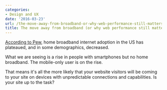 ```yaml
---
categories:
- Design and UX
date: '2016-03-23'
url: /the-move-away-from-broadband-or-why-web-performance-still-matters/
title: The move away from broadband (or why web performance still matters)
---
```


[According to Pew](http://www.pewinternet.org/2015/12/21/home-broadband-2015/), home broadband internet adoption in the US has plateaued, and in some demographics, decreased.

What we are seeing is a rise in people with smartphones but no home broadband. The mobile-only user is on the rise.

That means it's all the more likely that your website visitors will be coming to your site on devices with unpredictable connections and capabilities. Is your site up to the task?